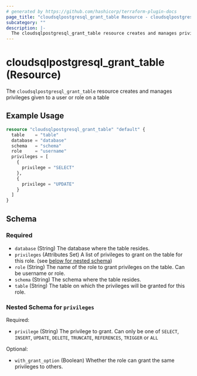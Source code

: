 ```yaml
---
# generated by https://github.com/hashicorp/terraform-plugin-docs
page_title: "cloudsqlpostgresql_grant_table Resource - cloudsqlpostgresql"
subcategory: ""
description: |-
  The cloudsqlpostgresql_grant_table resource creates and manages privileges given to a user or role on a table
---
```


# cloudsqlpostgresql_grant_table (Resource)

The `cloudsqlpostgresql_grant_table` resource creates and manages privileges given to a user or role on a table

## Example Usage

```terraform
resource "cloudsqlpostgresql_grant_table" "default" {
  table    = "table"
  database = "database"
  schema   = "schema"
  role     = "username"
  privileges = [
    {
      privilege = "SELECT"
    },
    {
      privilege = "UPDATE"
    }
  ]
}
```

<!-- schema generated by tfplugindocs -->
## Schema

### Required

- `database` (String) The database where the table resides.
- `privileges` (Attributes Set) A list of privileges to grant on the table for this role. (see [below for nested schema](#nestedatt--privileges))
- `role` (String) The name of the role to grant privileges on the table. Can be username or role.
- `schema` (String) The schema where the table resides.
- `table` (String) The table on which the privileges will be granted for this role.

<a id="nestedatt--privileges"></a>
### Nested Schema for `privileges`

Required:

- `privilege` (String) The privilege to grant. Can only be one of `SELECT`, `INSERT`, `UPDATE`, `DELETE`, `TRUNCATE`, `REFERENCES`, `TRIGGER` or `ALL`

Optional:

- `with_grant_option` (Boolean) Whether the role can grant the same privileges to others.
